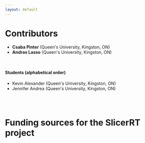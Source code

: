 ```yaml
---
layout: default
---
```

# Contributors

*   __Csaba Pinter__ (Queen's University, Kingston, ON)
*   __Andras Lasso__ (Queen's University, Kingston, ON)



<br>

#### Students (alphabetical order)

*   Kevin Alexander (Queen's University, Kingston, ON)
*   Jennifer Andrea (Queen's University, Kingston, ON)

<br>
<br>

# Funding sources for the SlicerRT project
